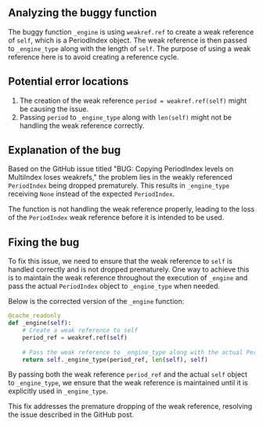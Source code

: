 ## Analyzing the buggy function

The buggy function `_engine` is using `weakref.ref` to create a weak reference of `self`, which is a PeriodIndex object. The weak reference is then passed to `_engine_type` along with the length of `self`. The purpose of using a weak reference here is to avoid creating a reference cycle.

## Potential error locations

1. The creation of the weak reference `period = weakref.ref(self)` might be causing the issue.
2. Passing `period` to `_engine_type` along with `len(self)` might not be handling the weak reference correctly.

## Explanation of the bug

Based on the GitHub issue titled "BUG: Copying PeriodIndex levels on MultiIndex loses weakrefs," the problem lies in the weakly referenced `PeriodIndex` being dropped prematurely. This results in `_engine_type` receiving `None` instead of the expected `PeriodIndex`.

The function is not handling the weak reference properly, leading to the loss of the `PeriodIndex` weak reference before it is intended to be used.

## Fixing the bug

To fix this issue, we need to ensure that the weak reference to `self` is handled correctly and is not dropped prematurely. One way to achieve this is to maintain the weak reference throughout the execution of `_engine` and pass the actual `PeriodIndex` object to `_engine_type` when needed. 

Below is the corrected version of the `_engine` function:

```python
@cache_readonly
def _engine(self):
    # Create a weak reference to self
    period_ref = weakref.ref(self)
    
    # Pass the weak reference to _engine_type along with the actual PeriodIndex object
    return self._engine_type(period_ref, len(self), self)
```

By passing both the weak reference `period_ref` and the actual `self` object to `_engine_type`, we ensure that the weak reference is maintained until it is explicitly used in `_engine_type`.

This fix addresses the premature dropping of the weak reference, resolving the issue described in the GitHub post.